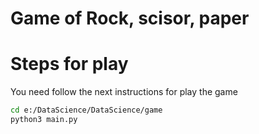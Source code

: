 # Game of Rock, scisor, paper
# Steps for play

You need follow the next instructions for play the game
```sh
cd e:/DataScience/DataScience/game
python3 main.py
```
